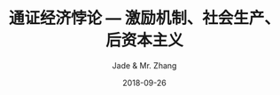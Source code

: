 ---
title: 通证经济悖论 — 激励机制、社会生产、后资本主义
date: 2018-09-26
author: Jade & Mr. Zhang
tags: ["区块链", "经济学"]
---